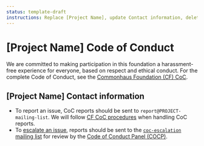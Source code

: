 ```yaml
---
status: template-draft
instructions: Replace [Project Name], update Contact information, delete YAML frontmatter when you are good to go
---
```

# [Project Name] Code of Conduct

We are committed to making participation in this foundation a harassment-free experience for everyone, based on respect and ethical conduct. For the complete Code of Conduct, see the [Commonhaus Foundation (CF) CoC][coc-policy].

## [Project Name] Contact information

- To report an issue, CoC reports should be sent to `report@PROJECT-mailing-list`. We will follow [CF CoC procedures][coc-reports] when handling CoC reports.
- To [escalate an issue][coc-escalation], reports should be sent to the [`coc-escalation` mailing list][CONTACTS.yaml] for review by the [Code of Conduct Panel (COCP)][cocp].

[cocp]: https://www.commonhaus.org/policies/code-of-conduct.html#code-of-conduct-panel "Code of Conduct Panel"
[coc-policy]: https://www.commonhaus.org/policies/code-of-conduct.html
[coc-reports]: https://www.commonhaus.org/policies/code-of-conduct.html#handling-reports-and-escalations "Handling CoC reports"
[coc-escalation]: https://www.commonhaus.org/policies/code-of-conduct.html#escalate-an-issue "Escalate an issue"
[CONTACTS.yaml]: https://github.com/commonhaus/foundation-draft/blob/main/CONTACTS.yaml
